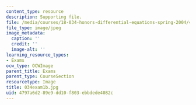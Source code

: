 ```yaml
---
content_type: resource
description: Supporting file.
file: /media/courses/18-034-honors-differential-equations-spring-2004/4797a6d289e9dd10f803ebbdede4082c_034exam1b.jpg
file_type: image/jpeg
image_metadata:
  caption: ''
  credit: ''
  image-alt: ''
learning_resource_types:
- Exams
ocw_type: OCWImage
parent_title: Exams
parent_type: CourseSection
resourcetype: Image
title: 034exam1b.jpg
uid: 4797a6d2-89e9-dd10-f803-ebbdede4082c
---
```

